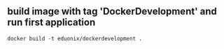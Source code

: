 ## build image with tag 'DockerDevelopment' and run first application
`docker build -t eduonix/dockerdevelopment .`